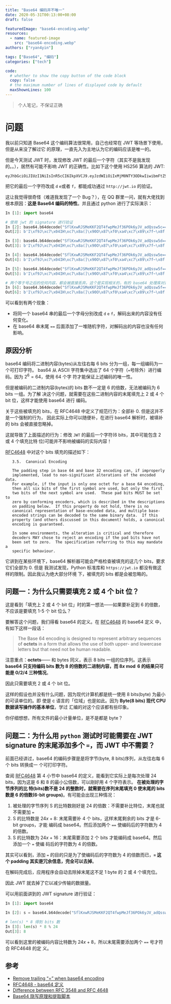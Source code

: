 ```yaml
---
title: "Base64 编码并不唯一"
date: 2020-05-31T00:13:00+08:00
draft: false

featuredImage: "base64-encoding.webp"
resources:
  - name: featured-image
    src: "base64-encoding.webp"
authors: ["ryan4yin"]

tags: ["Base64", "编码"]
categories: ["tech"]

code:
  # whether to show the copy button of the code block
  copy: false
  # the maximum number of lines of displayed code by default
  maxShownLines: 100
---
```


> 个人笔记，不保证正确

# 问题

我以前只知道 Base64 这个编码算法很常用，自己也经常在 JWT 等场景下使用，但是从来没了解过它
的原理，一直先入为主地认为它的编码应该是唯一的。

但是今天测试 JWT 时，发现修改 JWT 的最后一个字符（其实不是我发现的。。），居然有可能不影响
JWT 的正确性。比如下这个使用 HS256 算法的 JWT:

```
eyJhbGciOiJIUzI1NiIsInR5cCI6IkpXVCJ9.eyJzdWIiOiIxMjM0NTY3ODkwIiwibmFtZSI6IkpvaG4gRG9lIiwiaWF0IjoxNTE2MjM5MDIyfQ.SflKxwRJSMeKKF2QT4fwpMeJf36POk6yJV_adQssw5c
```

把它的最后一个字符改成 `d` `e`或者 `f`，都能成功通过 `http://jwt.io` 的验证。

这让我觉得很奇怪（难道我发现了一个 Bug？），在 QQ 群里一问，就有大佬找到根本原因：**这是
Base64 编码的特性**。并且通过 python 进行了实际演示：

```python
In [1]: import base64

# 使用 jwt 的 signature 进行验证
In [2]: base64.b64decode("SflKxwRJSMeKKF2QT4fwpMeJf36POk6yJV_adQssw5c==")
Out[2]: b'I\xf9J\xc7\x04IH\xc7\x8a(]\x90O\x87\xf0\xa4\xc7\x89\x7f~\x8f:N\xb2%V\x9dB\xcb0\xe5'

In [3]: base64.b64decode("SflKxwRJSMeKKF2QT4fwpMeJf36POk6yJV_adQssw5d==")
Out[3]: b'I\xf9J\xc7\x04IH\xc7\x8a(]\x90O\x87\xf0\xa4\xc7\x89\x7f~\x8f:N\xb2%V\x9dB\xcb0\xe5'

In [4]: base64.b64decode("SflKxwRJSMeKKF2QT4fwpMeJf36POk6yJV_adQssw5e==")
Out[4]: b'I\xf9J\xc7\x04IH\xc7\x8a(]\x90O\x87\xf0\xa4\xc7\x89\x7f~\x8f:N\xb2%V\x9dB\xcb0\xe5'

In [5]: base64.b64decode("SflKxwRJSMeKKF2QT4fwpMeJf36POk6yJV_adQssw5f==")
Out[5]: b'I\xf9J\xc7\x04IH\xc7\x8a(]\x90O\x87\xf0\xa4\xc7\x89\x7f~\x8f:N\xb2%V\x9dB\xcb0\xe5'

# 两个等于号之后的任何内容，都会被直接丢弃。这个是实现相关的，有的 base64 处理库对这种情况会报错。
In [6]: base64.b64decode("SflKxwRJSMeKKF2QT4fwpMeJf36POk6yJV_adQssw5f==fdf=df==dfd=fderwe=r")
Out[6]: b'I\xf9J\xc7\x04IH\xc7\x8a(]\x90O\x87\xf0\xa4\xc7\x89\x7f~\x8f:N\xb2%V\x9dB\xcb0\xe5'
```

可以看到有两个现象：

- 将同一个 base64 串的最后一个字母分别改成 `d` `e` `f`，解码出来的内容没有任何变化。
- 在 base64 串末尾 `==` 后面添加了一堆随机字符，对解码出的内容也没有任何影响。

## 原因分析

base64 编码将二进制内容(bytes)从左往右每 6 bits 分为一组，每一组编码为一个可打印字符。
bas64 从 ASCII 字符集中选出了 64 个字符（`=`号除外）进行编码。因为 $2^6=64$，使用 64 个字
符才能保证上述编码的唯一性。

但是被编码的二进制内容(bytes)的 bits 数不一定是 6 的倍数，无法被编码为 6 bits 一组。为了解
决这个问题，就需要在这些二进制内容的末尾填充上 2 或 4 个 bit 位，这样才能使用 base64 进行
编码。

关于这些被填充的 bits，在 RFC4648 中定义了规范行为：全部补 0. 但是这并不是一个强制的行为，
因此实际上你可以随便补，在进行 base64 解析时，被填补的 bits 会被直接忽略掉。

这就导致了上面描述的行为：修改 `JWT` 的最后一个字符(6 bits，其中可能包含 2 或 4 个填充比特
位)可能并不影响被编码的实际内容！

[RFC4648][RFC4648 - base64 定义] 中对这个 bits 填充的描述如下：

```
   3.5.  Canonical Encoding

   The padding step in base 64 and base 32 encoding can, if improperly
   implemented, lead to non-significant alterations of the encoded data.
   For example, if the input is only one octet for a base 64 encoding,
   then all six bits of the first symbol are used, but only the first
   two bits of the next symbol are used.  These pad bits MUST be set to
   zero by conforming encoders, which is described in the descriptions
   on padding below.  If this property do not hold, there is no
   canonical representation of base-encoded data, and multiple base-
   encoded strings can be decoded to the same binary data.  If this
   property (and others discussed in this document) holds, a canonical
   encoding is guaranteed.

   In some environments, the alteration is critical and therefore
   decoders MAY chose to reject an encoding if the pad bits have not
   been set to zero.  The specification referring to this may mandate a
   specific behaviour.
```

它讲到在某些环境下，base64 解析器可能会严格检查被填充的这几个 bits，要求它们全部为 0. 但是
我测试发现，Python 标准库和 `https://jwt.io` 都没有做这样的限制。因此我认为绝大部分环境
下，被填充的 bits 都是会被忽略的。

## 问题一：为什么只需要填充 2 或 4 个 bit 位？

这是看到「填充上 2 或 4 个 bit 位」时的第一想法——如果要补足到 6 的倍数，不应该是要填充 1-5
个 bit 位么？

要解答这个问题，我们得看 base64 的定义。在 [RFC4648][RFC4648 - base64 定义] 的 base64 定义
中，有如下这样一段话：

> The Base 64 encoding is designed to represent arbitrary sequences of **octets** in a
> form that allows the use of both upper- and lowercase letters but that need not be human
> readable.

注意重点：**octets**—— 和 bytes 同义，表示 8 bits 一组的位序列。这表示 **base64 只支持编码
bits 数为 8 的倍数的二进制内容，而 $8x \bmod 6$ 的结果只可能是 0/2/4 三种情况**。

因此只需要填充 2 或 4 个 bit 位。

这样的假设也并没有什么问题，因为现代计算机都是统一使用 8 bits(byte) 为最小的可读单位的。即
使是 c 语言的「位域」也是如此。因为 **Byte(8 bits) 现代 CPU 数据读写操作的基本单位**，学过
汇编的对这个应该都有些印象。

你仔细想想，所有文件的最小计量单位，是不是都是 byte？

## 问题二：为什么用 `python` 测试时可能需要在 JWT signature 的末尾添加多个 `=`，而 JWT 中不需要？

前面已经讲过，base64 的编码步骤是是将字节(byte, 8 bits)序列，从左往右每 6 个 bits 转换成一
个可打印字符。

查阅 [RFC4648][RFC4648 - base64 定义] 第 4 小节中 base64 的定义，能看到它实际上是每次处理
24 bits，因为这是 6 和 8 的最小公倍数，可以刚好用 4 个字符表示。 **在被处理的字节序列的比
特(bits)数不是 24 的整数时，就需要在序列末尾填充 0 使末尾的 bits 数是 6 的倍数(6-bit
groups)**。有可能会出现三种情况：

1. 被处理的字节序列 S 的比特数刚好是 24 的倍数：不需要补比特位，末尾也就不需要加 `=`
1. S 的比特数是 $24x+8$: 末尾需要补 4 个 bits，这样末尾剩余的 bits 才是 6-bit groups，才能
   编码成 base64。然后添加两个 `==` 使编码后的字符数为 4 的倍数。
1. S 的比特数为 $24x+16$：末尾需要添加 2 个 bits 才能编码成 base64。然后添加一个 `=` 使编
   码后的字符数为 4 的倍数。

其实可以看到，添加 `=` 的目的只是为了使编码后的字符数为 4 的倍数而已，**`=` 这个 padding
其实是冗余信息，完全可以去掉**。

在解码完成后，应用程序会自动去除掉末尾这不足 1 byte 的 2 或 4 个填充位。

因此 JWT 就去掉了它以减少传输的数据量。

可以用前面讲到的 JWT signature 进行验证：

```python
In [1]: import base64

In [2]: s = base64.b64decode("SflKxwRJSMeKKF2QT4fwpMeJf36POk6yJV_adQssw5c==")

# len(s) * 8 得到 bits 数
In [3]: len(s) * 8 % 24
Out[3]: 8
```

可以看到这里的被编码内容比特数为 $24x+8$，所以末尾需要添加两个 `==` 号才符合 RFC4648 的定
义。

## 参考

- [Remove trailing “=” when base64 encoding](https://stackoverflow.com/questions/4492426/remove-trailing-when-base64-encoding)
- [RFC4648 - base64 定义][RFC4648 - base64 定义]
- [Difference between RFC 3548 and RFC 4648](https://stackoverflow.com/questions/37893325/difference-betweeen-rfc-3548-and-rfc-4648)
- [Base64 隐写原理和提取脚本](https://www.jianshu.com/p/f1f4e10ad10e)

[RFC4648 - base64 定义]: https://tools.ietf.org/html/rfc4648

